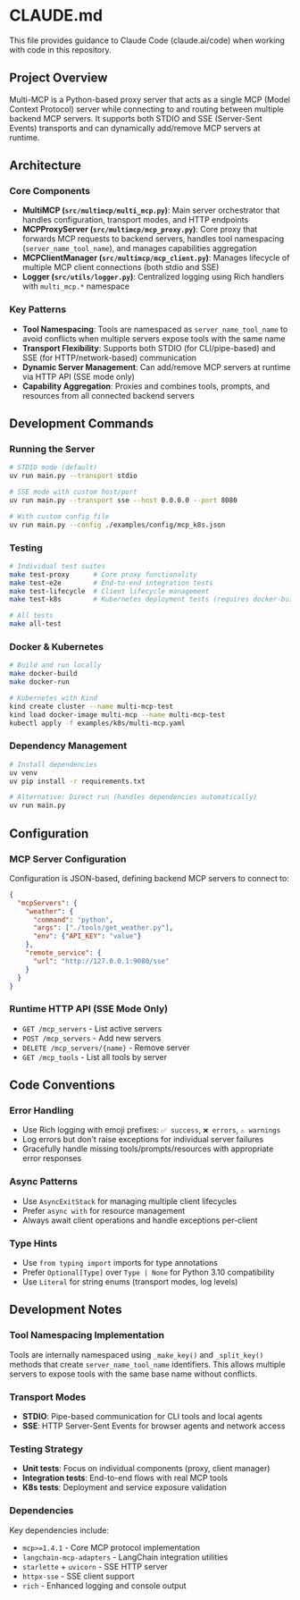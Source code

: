 # CLAUDE.md

This file provides guidance to Claude Code (claude.ai/code) when working with code in this repository.

## Project Overview

Multi-MCP is a Python-based proxy server that acts as a single MCP (Model Context Protocol) server while connecting to and routing between multiple backend MCP servers. It supports both STDIO and SSE (Server-Sent Events) transports and can dynamically add/remove MCP servers at runtime.

## Architecture

### Core Components

- **MultiMCP (`src/multimcp/multi_mcp.py`)**: Main server orchestrator that handles configuration, transport modes, and HTTP endpoints
- **MCPProxyServer (`src/multimcp/mcp_proxy.py`)**: Core proxy that forwards MCP requests to backend servers, handles tool namespacing (`server_name_tool_name`), and manages capabilities aggregation
- **MCPClientManager (`src/multimcp/mcp_client.py`)**: Manages lifecycle of multiple MCP client connections (both stdio and SSE)
- **Logger (`src/utils/logger.py`)**: Centralized logging using Rich handlers with `multi_mcp.*` namespace

### Key Patterns

- **Tool Namespacing**: Tools are namespaced as `server_name_tool_name` to avoid conflicts when multiple servers expose tools with the same name
- **Transport Flexibility**: Supports both STDIO (for CLI/pipe-based) and SSE (for HTTP/network-based) communication
- **Dynamic Server Management**: Can add/remove MCP servers at runtime via HTTP API (SSE mode only)
- **Capability Aggregation**: Proxies and combines tools, prompts, and resources from all connected backend servers

## Development Commands

### Running the Server
```bash
# STDIO mode (default)
uv run main.py --transport stdio

# SSE mode with custom host/port
uv run main.py --transport sse --host 0.0.0.0 --port 8080

# With custom config file
uv run main.py --config ./examples/config/mcp_k8s.json
```

### Testing
```bash
# Individual test suites
make test-proxy      # Core proxy functionality
make test-e2e        # End-to-end integration tests
make test-lifecycle  # Client lifecycle management
make test-k8s        # Kubernetes deployment tests (requires docker-build)

# All tests
make all-test
```

### Docker & Kubernetes
```bash
# Build and run locally
make docker-build
make docker-run

# Kubernetes with Kind
kind create cluster --name multi-mcp-test
kind load docker-image multi-mcp --name multi-mcp-test
kubectl apply -f examples/k8s/multi-mcp.yaml
```

### Dependency Management
```bash
# Install dependencies
uv venv
uv pip install -r requirements.txt

# Alternative: Direct run (handles dependencies automatically)
uv run main.py
```

## Configuration

### MCP Server Configuration
Configuration is JSON-based, defining backend MCP servers to connect to:

```json
{
  "mcpServers": {
    "weather": {
      "command": "python",
      "args": ["./tools/get_weather.py"],
      "env": {"API_KEY": "value"}
    },
    "remote_service": {
      "url": "http://127.0.0.1:9080/sse"
    }
  }
}
```

### Runtime HTTP API (SSE Mode Only)
- `GET /mcp_servers` - List active servers
- `POST /mcp_servers` - Add new servers
- `DELETE /mcp_servers/{name}` - Remove server
- `GET /mcp_tools` - List all tools by server

## Code Conventions

### Error Handling
- Use Rich logging with emoji prefixes: `✅ success`, `❌ errors`, `⚠️ warnings`
- Log errors but don't raise exceptions for individual server failures
- Gracefully handle missing tools/prompts/resources with appropriate error responses

### Async Patterns
- Use `AsyncExitStack` for managing multiple client lifecycles
- Prefer `async with` for resource management
- Always await client operations and handle exceptions per-client

### Type Hints
- Use `from typing import` imports for type annotations
- Prefer `Optional[Type]` over `Type | None` for Python 3.10 compatibility
- Use `Literal` for string enums (transport modes, log levels)

## Development Notes

### Tool Namespacing Implementation
Tools are internally namespaced using `_make_key()` and `_split_key()` methods that create `server_name_tool_name` identifiers. This allows multiple servers to expose tools with the same base name without conflicts.

### Transport Modes
- **STDIO**: Pipe-based communication for CLI tools and local agents
- **SSE**: HTTP Server-Sent Events for browser agents and network access

### Testing Strategy
- **Unit tests**: Focus on individual components (proxy, client manager)
- **Integration tests**: End-to-end flows with real MCP tools
- **K8s tests**: Deployment and service exposure validation

### Dependencies
Key dependencies include:
- `mcp>=1.4.1` - Core MCP protocol implementation
- `langchain-mcp-adapters` - LangChain integration utilities
- `starlette` + `uvicorn` - SSE HTTP server
- `httpx-sse` - SSE client support
- `rich` - Enhanced logging and console output